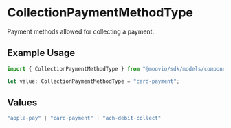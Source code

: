 # CollectionPaymentMethodType

Payment methods allowed for collecting a payment.

## Example Usage

```typescript
import { CollectionPaymentMethodType } from "@moovio/sdk/models/components";

let value: CollectionPaymentMethodType = "card-payment";
```

## Values

```typescript
"apple-pay" | "card-payment" | "ach-debit-collect"
```
